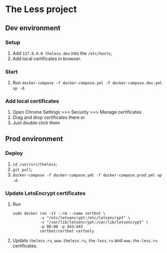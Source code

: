 # The Less project

## Dev environment

### Setup

1. Add `127.0.0.0 theless.dev` into the `/etc/hosts`;
2. Add local certificates in browser.

### Start

1. Run `docker-compose -f docker-compose.yml -f docker-compose.dev.yml up -d`.

### Add local certificates

1. Open Chrome Settings >>> Security >>> Manage certificates
2. Drag and drop certificates there
or
1. Just double click them

## Prod environment

### Deploy

1. `cd /usr/src/theless`;
2. `git pull`;
3. `docker-compose -f docker-compose.yml -f docker-compose.prod.yml up -d`.

### Update LetsEncrypt certificates

1. Run
    ```
    sudo docker run -it --rm --name certbot \
                -v "/etc/letsencrypt:/etc/letsencrypt" \
                -v "/var/lib/letsencrypt:/var/lib/letsencrypt" \
                -p 80:80 -p 443:443
                certbot/certbot certonly
    ```
2. Update `theless.ru`, `www.theless.ru`, `the-less.ru` and `www.the-less.ru` certificates.

